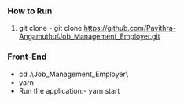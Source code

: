 ### How to Run
1. git clone - git clone https://github.com/Pavithra-Angamuthu/Job_Management_Employer.git

### Front-End 
- cd .\Job_Management_Employer\ 
- yarn
- Run the application:- yarn start
